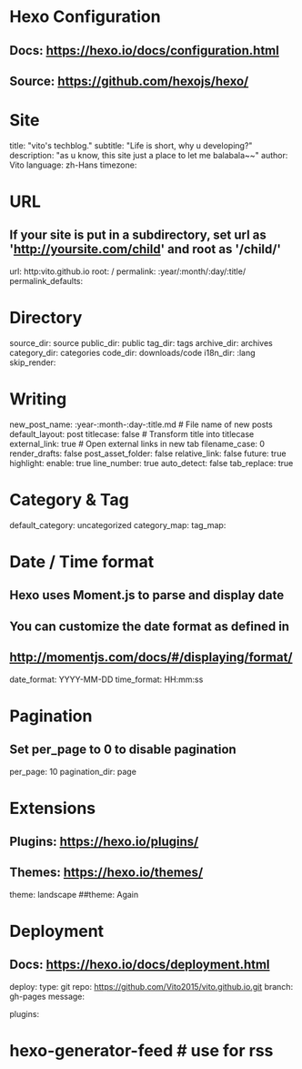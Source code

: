 # Hexo Configuration
## Docs: https://hexo.io/docs/configuration.html
## Source: https://github.com/hexojs/hexo/

# Site
title: "vito's techblog."
subtitle: "Life is short, why u developing?"
description: "as u know, this site just a place to let me balabala~~"
author: Vito
language: zh-Hans
timezone: 

# URL
## If your site is put in a subdirectory, set url as 'http://yoursite.com/child' and root as '/child/'
url: http:vito.github.io
root: /
permalink: :year/:month/:day/:title/
permalink_defaults:

# Directory
source_dir: source
public_dir: public
tag_dir: tags
archive_dir: archives
category_dir: categories
code_dir: downloads/code
i18n_dir: :lang
skip_render:

# Writing
new_post_name: :year-:month-:day-:title.md # File name of new posts
default_layout: post
titlecase: false # Transform title into titlecase
external_link: true # Open external links in new tab
filename_case: 0
render_drafts: false
post_asset_folder: false
relative_link: false
future: true
highlight:
enable: true
line_number: true
auto_detect: false
tab_replace: true

# Category & Tag
default_category: uncategorized
category_map:
tag_map:

# Date / Time format
## Hexo uses Moment.js to parse and display date
## You can customize the date format as defined in
## http://momentjs.com/docs/#/displaying/format/
date_format: YYYY-MM-DD
time_format: HH:mm:ss

# Pagination
## Set per_page to 0 to disable pagination
per_page: 10
pagination_dir: page

# Extensions
## Plugins: https://hexo.io/plugins/
## Themes: https://hexo.io/themes/
theme: landscape
##theme: Again

# Deployment
## Docs: https://hexo.io/docs/deployment.html
deploy:
type: git
repo: https://github.com/Vito2015/vito.github.io.git
branch: gh-pages
message: 

plugins:
# hexo-generator-feed  # use for rss

